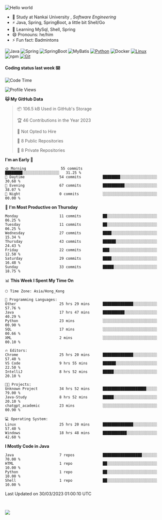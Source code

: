 

<img src="https://raw.githubusercontent.com/sagar-viradiya/sagar-viradiya/master/resources/banner.png" alt="Hello world">


<br/>


- 🍻  Study at Nankai University , _Software Engineering_
- ⚡  Java, Spring, SpringBoot, a little bit Shell/Go
- 🌱 Learning MySql, Shell, Spring
- 😄 Pronouns: he/him
- ⚡ Fun fact: Badmintons

![Java](https://img.shields.io/badge/-Java-007396?style=flat-square&logo=java&logoColor=ffffff)
![Spring](https://img.shields.io/badge/-Spring-green)
![SpringBoot](https://img.shields.io/badge/-SpringBoot-green)
![MyBatis](https://img.shields.io/badge/-MyBatis-yellowgreen)
[![Python](https://img.shields.io/badge/-Python-3776AB?style=flat-square&logo=python&logoColor=ffffff)](https://www.python.org/)
![Docker](https://img.shields.io/badge/Docker-2496ED?style=flat-square&logo=docker&logoColor=ffffff)
[![Linux](https://img.shields.io/badge/-Linux-333333?style=flat-square&logo=linux&logoColor=white)](https://www.linuxfoundation.org/)
![npm](https://img.shields.io/badge/-NPM-CB3837?style=flat-square&logo=npm&logoColor=white)
[![Git](https://img.shields.io/badge/-Git-f05032?style=flat-square&logo=git&logoColor=white)](https://git-scm.com/)

#### Coding status last week ⌨️

<!--START_SECTION:waka-->
![Code Time](http://img.shields.io/badge/Code%20Time-57%20hrs%2010%20mins-blue)

![Profile Views](http://img.shields.io/badge/Profile%20Views-530-blue)

**🐱 My GitHub Data** 

> 📦 106.5 kB Used in GitHub's Storage 
 > 
> 🏆 46 Contributions in the Year 2023
 > 
> 🚫 Not Opted to Hire
 > 
> 📜 8 Public Repositories 
 > 
> 🔑 8 Private Repositories 
 > 
**I'm an Early 🐤** 

```text
🌞 Morning                55 commits          ████████░░░░░░░░░░░░░░░░░   31.25 % 
🌆 Daytime                54 commits          ████████░░░░░░░░░░░░░░░░░   30.68 % 
🌃 Evening                67 commits          ██████████░░░░░░░░░░░░░░░   38.07 % 
🌙 Night                  0 commits           ░░░░░░░░░░░░░░░░░░░░░░░░░   00.00 % 
```
📅 **I'm Most Productive on Thursday** 

```text
Monday                   11 commits          ██░░░░░░░░░░░░░░░░░░░░░░░   06.25 % 
Tuesday                  11 commits          ██░░░░░░░░░░░░░░░░░░░░░░░   06.25 % 
Wednesday                27 commits          ████░░░░░░░░░░░░░░░░░░░░░   15.34 % 
Thursday                 43 commits          ██████░░░░░░░░░░░░░░░░░░░   24.43 % 
Friday                   22 commits          ███░░░░░░░░░░░░░░░░░░░░░░   12.50 % 
Saturday                 29 commits          ████░░░░░░░░░░░░░░░░░░░░░   16.48 % 
Sunday                   33 commits          █████░░░░░░░░░░░░░░░░░░░░   18.75 % 
```


📊 **This Week I Spent My Time On** 

```text
🕑︎ Time Zone: Asia/Hong_Kong

💬 Programming Languages: 
Other                    25 hrs 29 mins      ██████████████░░░░░░░░░░░   57.76 % 
Java                     17 hrs 47 mins      ██████████░░░░░░░░░░░░░░░   40.29 % 
Python                   23 mins             ░░░░░░░░░░░░░░░░░░░░░░░░░   00.90 % 
SQL                      17 mins             ░░░░░░░░░░░░░░░░░░░░░░░░░   00.66 % 
XML                      2 mins              ░░░░░░░░░░░░░░░░░░░░░░░░░   00.10 % 

🔥 Editors: 
Chrome                   25 hrs 20 mins      ██████████████░░░░░░░░░░░   57.40 % 
VS Code                  9 hrs 55 mins       ██████░░░░░░░░░░░░░░░░░░░   22.50 % 
IntelliJ                 8 hrs 52 mins       █████░░░░░░░░░░░░░░░░░░░░   20.10 % 

🐱‍💻 Projects: 
Unknown Project          34 hrs 52 mins      ████████████████████░░░░░   79.00 % 
Java-Study               8 hrs 52 mins       █████░░░░░░░░░░░░░░░░░░░░   20.10 % 
chatgpt_academic         23 mins             ░░░░░░░░░░░░░░░░░░░░░░░░░   00.90 % 

💻 Operating System: 
Linux                    25 hrs 20 mins      ██████████████░░░░░░░░░░░   57.40 % 
Windows                  18 hrs 48 mins      ███████████░░░░░░░░░░░░░░   42.60 % 
```

**I Mostly Code in Java** 

```text
Java                     7 repos             ██████████████████░░░░░░░   70.00 % 
HTML                     1 repo              ██░░░░░░░░░░░░░░░░░░░░░░░   10.00 % 
Python                   1 repo              ██░░░░░░░░░░░░░░░░░░░░░░░   10.00 % 
Shell                    1 repo              ██░░░░░░░░░░░░░░░░░░░░░░░   10.00 % 
```




 Last Updated on 30/03/2023 01:00:10 UTC
<!--END_SECTION:waka-->

<br/>

![](https://github-profile-trophy.vercel.app/?username=quincysky&column=7)







